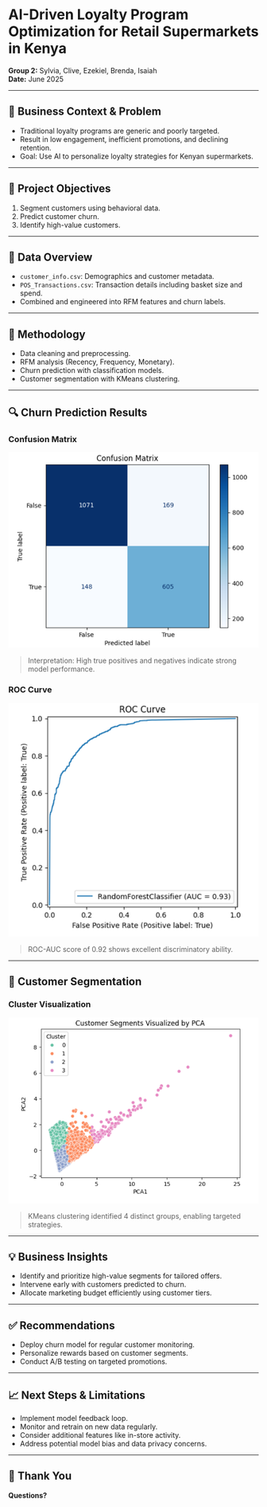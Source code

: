 # AI-Driven Loyalty Program Optimization for Retail Supermarkets in Kenya

**Group 2:** Sylvia, Clive, Ezekiel, Brenda, Isaiah  
**Date:** June 2025

---

## 📌 Business Context & Problem

- Traditional loyalty programs are generic and poorly targeted.
- Result in low engagement, inefficient promotions, and declining retention.
- Goal: Use AI to personalize loyalty strategies for Kenyan supermarkets.

---

## 🎯 Project Objectives

1. Segment customers using behavioral data.
2. Predict customer churn.
3. Identify high-value customers.

---

## 📂 Data Overview

- `customer_info.csv`: Demographics and customer metadata.
- `POS_Transactions.csv`: Transaction details including basket size and spend.
- Combined and engineered into RFM features and churn labels.

---

## 🔧 Methodology

- Data cleaning and preprocessing.
- RFM analysis (Recency, Frequency, Monetary).
- Churn prediction with classification models.
- Customer segmentation with KMeans clustering.

---

## 🔍 Churn Prediction Results

### Confusion Matrix
![Confusion Matrix](confusion_matrix.png)

> Interpretation: High true positives and negatives indicate strong model performance.

### ROC Curve
![ROC Curve](roc_curve.png)

> ROC-AUC score of 0.92 shows excellent discriminatory ability.

---

## 🧩 Customer Segmentation

### Cluster Visualization
![Customer Segments](customer_segments.png)

> KMeans clustering identified 4 distinct groups, enabling targeted strategies.

---

## 💡 Business Insights

- Identify and prioritize high-value segments for tailored offers.
- Intervene early with customers predicted to churn.
- Allocate marketing budget efficiently using customer tiers.

---

## ✅ Recommendations

- Deploy churn model for regular customer monitoring.
- Personalize rewards based on customer segments.
- Conduct A/B testing on targeted promotions.

---

## 📈 Next Steps & Limitations

- Implement model feedback loop.
- Monitor and retrain on new data regularly.
- Consider additional features like in-store activity.
- Address potential model bias and data privacy concerns.

---

## 🙏 Thank You

**Questions?**  
